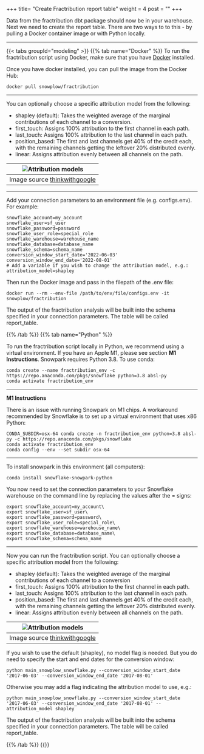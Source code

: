 +++
title= "Create Fractribution report table"
weight = 4
post = ""
+++

Data from the fractribution dbt package should now be in your warehouse. Next we need to create the report table. There are two ways to to this - by pulling a Docker container image or with Python locally. 
***

{{< tabs groupId="modeling" >}}
{{% tab name="Docker" %}}
To run the fractribution script using Docker, make sure that you have [Docker](https://www.docker.com/products/docker-desktop/) installed.

Once you have docker installed, you can pull the image from the Docker Hub:

```
docker pull snowplow/fractribution
```

***
You can optionally choose a specific attribution model from the following:
- shapley (default): Takes the weighted average of the marginal contributions of each channel to a conversion.
- first_touch: Assigns 100% attribution to the first channel in each path.
- last_touch: Assigns 100% attribution to the last channel in each path.
- position_based: The first and last channels get 40% of the credit each, with the remaining
    channels getting the leftover 20% distributed evenly.
- linear: Assigns attribution evenly between all channels on the path.

| ![Attribution models](../images/attribution_model.png?width=70pc) |
|:--:|
| Image source [thinkwithgoogle](https://www.thinkwithgoogle.com/intl/en-ca/marketing-strategies/data-and-measurement/measurement-and-attribution-primer/) |

***
Add your connection parameters to an environment file (e.g. configs.env). For example:
```
snowflake_account=my_account
snowflake_user=sf_user
snowflake_password=password
snowflake_user_role=special_role
snowflake_warehouse=warehouse_name
snowflake_database=database_name
snowflake_schema=schema_name
conversion_window_start_date='2022-06-03'
conversion_window_end_date='2022-08-01'
# Add a variable if you wish to change the attribution model, e.g.:
attribution_model=shapley
```

Then run the Docker image and pass in the filepath of the .env file:

```
docker run --rm --env-file /path/to/env/file/configs.env -it snowplow/fractribution 
```
The output of the fractribution analysis will be built into the schema specified in your connection parameters. The table will be called report_table.

{{% /tab %}}
{{% tab name="Python" %}}

To run the fractribution script locally in Python, we recommend using a virtual environment. If you have an Apple M1, please see section **M1 Instructions**.
Snowpark requires Python 3.8. To use conda:

```
conda create --name fractribution_env -c https://repo.anaconda.com/pkgs/snowflake python=3.8 absl-py
conda activate fractribution_env
```
***
**M1 Instructions**

There is an issue with running Snowpark on M1 chips. A workaround recommended by Snowflake is to set up a virtual environment that uses x86 Python:

```
CONDA_SUBDIR=osx-64 conda create -n fractribution_env python=3.8 absl-py -c https://repo.anaconda.com/pkgs/snowflake
conda activate fractribution_env
conda config --env --set subdir osx-64
```
***
To install snowpark in this environment (all computers):

```
conda install snowflake-snowpark-python
```

You now need to set the connection parameters to your Snowflake warehouse on the command line by replacing the values after the = signs:

```
export snowflake_account=my_account\
export snowflake_user=sf_user\
export snowflake_password=password\
export snowflake_user_role=special_role\
export snowflake_warehouse=warehouse_name\
export snowflake_database=database_name\
export snowflake_schema=schema_name
```
***
Now you can run the fractribution script. You can optionally choose a specific attribution model from the following:
- shapley (default): Takes the weighted average of the marginal contributions of each channel to a conversion
- first_touch: Assigns 100% attribution to the first channel in each path.
- last_touch: Assigns 100% attribution to the last channel in each path.
- position_based: The first and last channels get 40% of the credit each, with the remaining
    channels getting the leftover 20% distributed evenly.
- linear: Assigns attribution evenly between all channels on the path.

| ![Attribution models](../images/attribution_model.png?width=70pc) |
|:--:|
| Image source [thinkwithgoogle](https://www.thinkwithgoogle.com/intl/en-ca/marketing-strategies/data-and-measurement/measurement-and-attribution-primer/) |

If you wish to use the default (shapley), no model flag is needed. But you do need to specify the start and end dates for the conversion window:

```
python main_snowplow_snowflake.py --conversion_window_start_date '2017-06-03' --conversion_window_end_date '2017-08-01'
```

Otherwise you may add a flag indicating the attribution model to use, e.g.:

```
python main_snowplow_snowflake.py --conversion_window_start_date '2017-06-03' --conversion_window_end_date '2017-08-01' --attribution_model shapley
```
The output of the fractribution analysis will be built into the schema specified in your connection parameters. The table will be called report_table.

{{% /tab %}}
{{</tabs >}}
